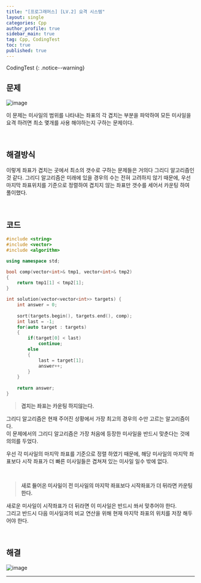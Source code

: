 ```yaml
---
title: "[프로그래머스] [LV.2] 요격 시스템"
layout: single
categories: Cpp
author_profile: true
sidebar_main: true
tag: Cpp, CodingTest
toc: true
published: true
---
```






CodingTest
{: .notice--warning}



## 문제

![image](https://github.com/PREADIM/PREADIM.github.io/assets/69719507/955983fe-04b3-440a-af5d-b2b0b208ae50)

이 문제는 미사일의 범위를 나타내는 좌표의 각 겹치는 부분을 파악하여 모든 미사일을 요격 하려면 최소 몇개를 사용 해야하는지 구하는 문제이다.


<br>



## 해결방식


이렇게 좌표가 겹치는 곳에서 최소의 갯수로 구하는 문제들은 거의다 그리디 알고리즘인 것 같다. 그리디 알고리즘은 미래에 있을 경우의 수는 전혀 고려하지 않기 때문에, 우선 마지막 좌표위치를 기준으로 정렬하여 겹치지 않는 좌표만 갯수를 세어서 카운팅 하여 풀이했다.


<br>


## 코드



```cpp
#include <string>
#include <vector>
#include <algorithm>

using namespace std;

bool comp(vector<int>& tmp1, vector<int>& tmp2)
{
    return tmp1[1] < tmp2[1];
}

int solution(vector<vector<int>> targets) {
    int answer = 0;
    
    sort(targets.begin(), targets.end(), comp);
    int last = -1;
    for(auto target : targets)
    {
        if(target[0] < last)
            continue;
        else
        {
            last = target[1];
            answer++;
        }
    }
    
    return answer;
}
```


> **겹치는 좌표는 카운팅 하지않는다.**

그리디 알고리즘은 현재 주어진 상황에서 가장 최고의 경우의 수만 고르는 알고리즘이다.   
이 문제에서의 그리디 알고리즘은 가장 처음에 등장한 미사일을 반드시 맞춘다는 것에 의의를 두었다.

우선 각 미사일의 마지막 좌표를 기준으로 정렬 하였기 때문에, 해당 미사일의 마지막 좌표보다 시작 좌표가 더 빠른 미사일들은 겹쳐져 있는 미사일 일수 밖에 없다.   


<br>

> **새로 들어온 미사일이 전 미사일의 마지막 좌표보다 시작좌표가 더 뒤라면 카운팅 한다.**

새로운 미사일이 시작좌표가 더 뒤라면 이 미사일은 반드시 쏴서 맞추어야 한다.   
그리고 반드시 다음 미사일과의 비교 연산을 위해 현재 마지막 좌표의 위치를 저장 해두어야 한다.


<br>


## 해결

![image](https://github.com/PREADIM/PREADIM.github.io/assets/69719507/877cd468-3ce6-481b-8360-73ba426832d4)




***